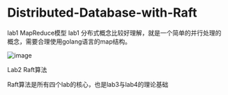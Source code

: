 # Distributed-Database-with-Raft
lab1 MapReduce模型
lab1 分布式概念比较好理解，就是一个简单的并行处理的概念，需要合理使用golang语言的map结构。

![image](https://github.com/lawlietqq/Distributed-Database-with-Raft/assets/92260319/3b2b75fc-d24f-48e2-aece-4559d5ed486c)

Lab2 Raft算法

Raft算法是所有四个lab的核心，也是lab3与lab4的理论基础
